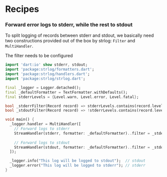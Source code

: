 # Recipes

### Forward error logs to stderr, while the rest to stdout

To split logging of records between stderr and stdout, we basically need two constructions provided out of the box by strlog: `Filter` and `MultiHandler`.

The filter needs to be configured 

```dart
import 'dart:io' show stderr, stdout;
import 'package:strlog/formatters.dart';
import 'package:strlog/handlers.dart';
import 'package:strlog/strlog.dart';

final _logger = Logger.detached();
final _defaultFormatter = TextFormatter.withDefaults();
final stderrLevels = {Level.warn, Level.error, Level.fatal};

bool _stderrFilter(Record record) => stderrLevels.contains(record.level);
bool _stdoutFilter(Record record) => !stderrLevels.contains(record.level);

void main() {
  _logger.handler = MultiHandler([
    // Forward logs to stderr
    StreamHandler(stderr, formatter: _defaultFormatter)..filter = _stderrFilter,
    
    // Forward logs to stdout
    StreamHandler(stdout, formatter: _defaultFormatter)..filter = _stdoutFilter
  ]);

  _logger.info("This log will be logged to stdout");  // stdout
  _logger.error("This log will be logged to stderr"); // stderr
}
```
